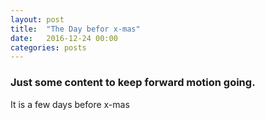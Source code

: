 ```yaml
---
layout: post
title:  "The Day befor x-mas"
date:   2016-12-24 00:00
categories: posts
---
```


### Just some content to keep forward motion going.

It is a few days before x-mas